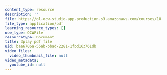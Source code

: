 ```yaml
---
content_type: resource
description: ''
file: https://ol-ocw-studio-app-production.s3.amazonaws.com/courses/18-03sc-differential-equations-fall-2011/baa6706a55abbbad22811fbd162761db_qbyeQum8qTE.pdf
file_type: application/pdf
learning_resource_types: []
ocw_type: OCWFile
resourcetype: Document
title: 3play pdf file
uid: baa6706a-55ab-bbad-2281-1fbd162761db
video_files:
  video_thumbnail_file: null
video_metadata:
  youtube_id: null
---
```

